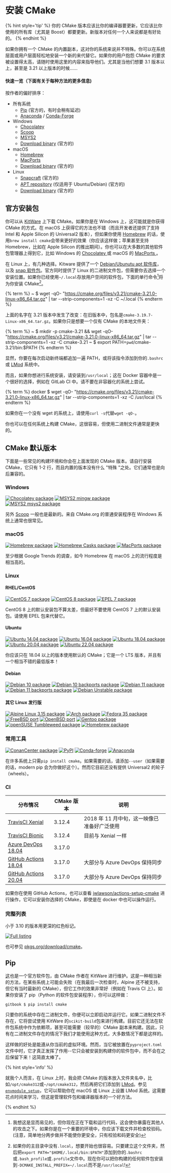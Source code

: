 # 安装 CMake

{% hint style='tip' %}
你的 CMake 版本应该比你的编译器要更新，它应该比你使用的所有库（尤其是 Boost）都要更新。新版本对任何一个人来说都是有好处的。
{% endhint %}

如果你拥有一个 CMake 的内置副本，这对你的系统来说并不特殊。你可以在系统层面或用户层面轻松地安装一个新的来代替它。如果你的用户抱怨 CMake 的要求被设置得太高，请随时使用这里的内容来指导他们。尤其是当他们想要 3.1 版本以上，甚至是 3.21 以上版本的时候......

#### 快速一览（下面有关于每种方法的更多信息)

按作者的偏好排序：

- 所有系统
  - [Pip][PyPI] (官方的，有时会稍有延迟)
  - [Anaconda][] / [Conda-Forge][]
- Windows
  - [Chocolatey][]
  - [Scoop][]
  - [MSYS2][]
  - [Download binary][download] (官方的)
- macOS
  - [Homebrew][]
  - [MacPorts][]
  - [Download binary][download] (官方的)
- Linux
  - [Snapcraft][snap] (官方的)
  - [APT repository][apt] (仅适用于 Ubuntu/Debian) (官方的)
  - [Download binary][download] (官方的)

## 官方安装包

你可以从 [KitWare][download] 上下载 CMake。如果你是在 Windows 上，这可能就是你获得 CMake 的方式。在 macOS 上获得它的方法也不错（而且开发者还提供了支持 Intel 和 Apple Silicon 的 Universal2 版本），但如果你使用 [Homebrew](https://brew.sh) 的话，使用`brew install cmake`会带来更好的效果（你应该这样做；苹果甚至支持 Homebrew，比如在 Apple Silicon 的推出期间）。你也可以在大多数的其他软件包管理器上得到它，比如 Windows 的 [Chocolatey ](https://chocolatey.org)或 macOS 的 [MacPorts ](https://www.macports.org)。

在 Linux 上，有几种选择。Kitware 提供了一个 [Debian/Ubunutu apt 软件库][apt]，以及 [snap 软件包][snap]。官方同时提供了 Linux 的二进制文件包，但需要你去选择一个安装位置。如果你已经使用`~/.local`存放用户空间的软件包，下面的单行命令[^1]将为你安装 CMake[^2]。

{% term %}
~ $ wget -qO- "https://cmake.org/files/v3.21/cmake-3.21.0-linux-x86_64.tar.gz" | tar --strip-components=1 -xz -C ~/.local
{% endterm %}

上面的名字在 3.21 版本中发生了改变：在旧版本中，包名是`cmake-3.19.7-Linux-x86_64.tar.gz`。如果你只是想要一个仅有 CMake 的本地文件夹：

{% term %}
~ $ mkdir -p cmake-3.21 && wget -qO- "https://cmake.org/files/v3.21/cmake-3.21.0-linux-x86_64.tar.gz" | tar --strip-components=1 -xz -C cmake-3.21
~ $ export PATH=`pwd`/cmake-3.21/bin:$PATH
{% endterm %}

显然，你要在每次启动新终端都追加一遍 PATH，或将该指令添加到你的`.bashrc`或 [LMod][] 系统中。

而且，如果你想进行系统安装，请安装到`/usr/local`；这在 Docker 容器中是一个很好的选择，例如在 GitLab CI 中。请不要在非容器化的系统上尝试。

{% term %}
docker $ wget -qO- "https://cmake.org/files/v3.21/cmake-3.21.0-linux-x86_64.tar.gz" | tar --strip-components=1 -xz -C /usr/local
{% endterm %}

如果你在一个没有 wget 的系统上，请使用`curl -s`代替`wget -qO-`。

你也可以在任何系统上构建 CMake，这很容易，但使用二进制文件通常是更快的。

## CMake 默认版本

下面是一些常见的构建环境和你会在上面发现的 CMake 版本。请自行安装 CMake，它只有 1-2 行，而且内置的版本没有什么 "特殊 "之处。它们通常也是向后兼容的。

### Windows

[![Chocolatey package](https://repology.org/badge/version-for-repo/chocolatey/cmake.svg)][chocolatey]
[![MSYS2 mingw package](https://repology.org/badge/version-for-repo/msys2_mingw/cmake.svg)][MSYS2]
[![MSYS2 msys2 package](https://repology.org/badge/version-for-repo/msys2_msys2/cmake.svg)][MSYS2]

另外 [Scoop][scoop] 一般也是最新的。来自 CMake.org 的普通安装程序在 Windows 系统上通常也很常见。

### macOS

[![Homebrew package](https://repology.org/badge/version-for-repo/homebrew/cmake.svg)][homebrew]
[![Homebrew Casks package](https://repology.org/badge/version-for-repo/homebrew_casks/cmake.svg)][homebrew-cask]
[![MacPorts package](https://repology.org/badge/version-for-repo/macports/cmake.svg)][macports]

至少根据 Google Trends 的调查，如今 Homebrew 在 macOS 上的流行程度是相当高的。

### Linux

#### RHEL/CentOS

[![CentOS 7 package](https://repology.org/badge/version-for-repo/centos_7/cmake.svg?minversion=3.10.0)][centos]
[![CentOS 8 package](https://repology.org/badge/version-for-repo/centos_8/cmake.svg?minversion=3.10.0)][centos]
[![EPEL 7 package](https://repology.org/badge/version-for-repo/epel_7/cmake.svg?minversion=3.10.0)][centos]

CentOS 8 上的默认安装包不算太差，但最好不要使用 CentOS 7 上的默认安装包。请使用 EPEL 包来代替它。

#### Ubuntu

[![Ubuntu 14.04 package](https://repology.org/badge/version-for-repo/ubuntu_14_04/cmake.svg?minversion=3.10.0)](https://launchpad.net/ubuntu/trusty/+source/cmake)
[![Ubuntu 16.04 package](https://repology.org/badge/version-for-repo/ubuntu_16_04/cmake.svg?minversion=3.10.0)](https://launchpad.net/ubuntu/xenial/+source/cmake)
[![Ubuntu 18.04 package](https://repology.org/badge/version-for-repo/ubuntu_18_04/cmake.svg?minversion=3.10.0)](https://launchpad.net/ubuntu/bionic/+source/cmake)
[![Ubuntu 20.04 package](https://repology.org/badge/version-for-repo/ubuntu_20_04/cmake.svg?minversion=3.10.0)](https://launchpad.net/ubuntu/focal/+source/cmake)
[![Ubuntu 22.04 package](https://repology.org/badge/version-for-repo/ubuntu_22_04/cmake.svg?minversion=3.10.0)](https://launchpad.net/ubuntu/jammy/+source/cmake)

你应该只在 18.04 以上的版本使用默认的 CMake；它是一个 LTS 版本，并且有一个相当不错的最低版本！

#### Debian

[![Debian 10 package](https://repology.org/badge/version-for-repo/debian_10/cmake.svg)][repology]
[![Debian 10 backports package](https://repology.org/badge/version-for-repo/debian_10_backports/cmake.svg)][repology]
[![Debian 11 package](https://repology.org/badge/version-for-repo/debian_11/cmake.svg)][repology]
[![Debian 11 backports package](https://repology.org/badge/version-for-repo/debian_11_backports/cmake.svg)][repology]
[![Debian Unstable package](https://repology.org/badge/version-for-repo/debian_unstable/cmake.svg)][repology]

#### 其它 Linux 发行版

[![Alpine Linux 3.15 package](https://repology.org/badge/version-for-repo/alpine_3_15/cmake.svg)](https://pkgs.alpinelinux.org/packages?name=cmake&branch=v3.15)
[![Arch package](https://repology.org/badge/version-for-repo/arch/cmake.svg)][repology]
[![Fedora 35 package](https://repology.org/badge/version-for-repo/fedora_35/cmake.svg)][repology]
[![FreeBSD port](https://repology.org/badge/version-for-repo/freebsd/cmake.svg)][repology]
[![OpenBSD port](https://repology.org/badge/version-for-repo/openbsd/cmake.svg)][repology]
[![Gentoo package](https://repology.org/badge/version-for-repo/gentoo/cmake.svg)][repology]
[![openSUSE Tumbleweed package](https://repology.org/badge/version-for-repo/opensuse_tumbleweed/cmake.svg)][repology]
[![Homebrew package](https://repology.org/badge/version-for-repo/homebrew/cmake.svg)][homebrew]

### 常用工具

[![ConanCenter package](https://repology.org/badge/version-for-repo/conancenter/cmake.svg)][repology]
[![PyPI](https://img.shields.io/pypi/v/cmake)][PyPI]
[![Conda-forge](https://img.shields.io/conda/vn/conda-forge/cmake.svg)][Conda-Forge]
[![Anaconda](https://anaconda.org/anaconda/cmake/badges/version.svg?style=flat)][Anaconda]

在许多系统上只需`pip install cmake`。如果需要的话，请添加`--user`（如果需要的话，modern pip 会为你做好这个）。然而它目前还没有提供 Universal2 的轮子（wheels）。

### CI

| 分布情况                                                                                                                                   | CMake 版本 | 说明                                        |
| ------------------------------------------------------------------------------------------------------------------------------------------ | ---------- | ------------------------------------------- |
| [TravisCI Xenial](https://docs.travis-ci.com/user/reference/xenial/#compilers-and-build-toolchain)                                         | 3.12.4     | 2018 年 11 月中旬，这一映像已准备好广泛使用 |
| [TravisCI Bionic](https://docs.travis-ci.com/user/reference/bionic/#compilers-and-build-toolchain)                                         | 3.12.4     | 目前与 Xenial 一样                          |
| [Azure DevOps 18.04](https://docs.microsoft.com/en-us/azure/devops/pipelines/agents/hosted?view=azure-devops#use-a-microsoft-hosted-agent) | 3.17.0     |                                             |
| [GitHub Actions 18.04](https://github.com/actions/virtual-environments/blob/main/images/linux/Ubuntu1804-README.md)                        | 3.17.0     | 大部分与 Azure DevOps 保持同步              |
| [GitHub Actions 20.04](https://github.com/actions/virtual-environments/blob/main/images/linux/Ubuntu2004-README.md)                        | 3.17.0     | 大部分与 Azure DevOps 保持同步              |

如果你在使用 GitHub Actions，也可以查看 [jwlawson/actions-setup-cmake](https://github.com/marketplace/actions/actions-setup-cmake) 进行操作，它可以安装你选择的 CMake，即使是在 docker 中也可以操作运行。

### 完整列表

小于 3.10 的版本用更深的红色标记。

[![Full listing](https://repology.org/badge/vertical-allrepos/cmake.svg?columns=3&minversion=3.10.0)][repology]

也可参见 [pkgs.org/download/cmake](https://pkgs.org/download/cmake)。

## Pip

[这][PyPI]也是一个官方软件包，由 CMake 作者在 KitWare 进行维护。这是一种相当新的方法，在某些系统上可能会失败（在我最后一次检查时，Alpine 还不被支持，但它有当时最新的 CMake），但它工作的效果非常好（例如在 Travis CI 上）。如果你安装了 pip（Python 的软件包安装程序），你可以这样做：

```term
gitbook $ pip install cmake
```

只要你的系统中存在二进制文件，你便可以立即启动并运行它。如果二进制文件不存在，它将尝试使用 KitWare 的`scikit-build`包来进行构建。目前它还无法在软件包系统中作为依赖项，甚至可能需要（较早的）CMake 副本来构建。因此，只有在二进制文件存在的情况下我们才能使用这种方式，大多数情况下都是这样的。

这样做的好处是能遵从你当前的虚拟环境。然而，当它被放置在`pyproject.toml`文件中时，它才真正发挥了作用--它只会被安装到构建你的软件包中，而不会在之后保留下来！这简直太棒了。

{% hint style='info' %}

就我个人而言，在 Linux 上时，我会把 CMake 的版本放入文件夹名中，比如`/opt/cmake312`或`~/opt/cmake312`，然后再把它们添加到 [LMod][]。参见[`envmodule_setup`][envmodule_setup]，它可以帮助你在 macOS 或 Linux 上设置 LMod 系统。这需要花点时间来学习，但这是管理软件包和编译器版本的一个好方法。

[envmodule_setup]: https://github.com/CLIUtils/envmodule_setup

{% endhint %}

[^1]: 我想这是显而易见的，但你现在正在下载和运行代码，这会使你暴露在其他人的攻击之下。如果你是在一个重要的环境中，你应该下载文件并检查校验码。(注意，简单地分两步做并不能使你更安全，只有校验和码更安全)
[^2]: 如果你的主目录中没有`.local`，想要开始也很容易。只要建立这个文件夹，然后把`export PATH="$HOME/.local/bin:$PATH"`添加到你的`.bashrc`或`.bash_profile`或`.profile`文件中。现在你可以把你构建的任何软件包安装到`-DCMAKE_INSTALL_PREFIX=~/.local`而不是`/usr/local`!

[repology]: https://repology.org/project/cmake/versions
[LMod]: http://lmod.readthedocs.io/en/latest/
[apt]: https://apt.kitware.com/
[snap]: https://snapcraft.io/cmake
[PyPI]: https://pypi.org/project/cmake/
[chocolatey]: https://chocolatey.org/packages/cmake
[scoop]: https://github.com/ScoopInstaller/Main/blob/master/bucket/cmake.json
[MSYS2]: https://packages.msys2.org/base/mingw-w64-cmake
[anaconda]: https://anaconda.org/anaconda/cmake
[conda-forge]: https://github.com/conda-forge/cmake-feedstock
[download]: https://cmake.org/download/
[homebrew]: https://formulae.brew.sh/formula/cmake
[homebrew-cask]: https://formulae.brew.sh/cask/cmake
[macports]: https://ports.macports.org/port/cmake/summary
[centos]: https://rpms.remirepo.net/rpmphp/zoom.php?rpm=cmake
